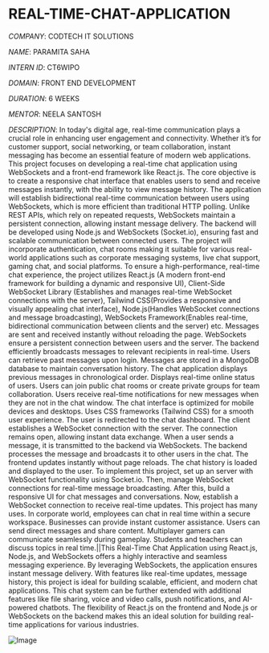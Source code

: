 # REAL-TIME-CHAT-APPLICATION

*COMPANY*: CODTECH IT SOLUTIONS

*NAME*: PARAMITA SAHA

*INTERN ID*: CT6WIPO

*DOMAIN*: FRONT END DEVELOPMENT

*DURATION*: 6 WEEKS

*MENTOR*: NEELA SANTOSH

*DESCRIPTION*: In today's digital age, real-time communication plays a crucial role in enhancing user engagement and connectivity. Whether it’s for customer support, social networking, or team collaboration, instant messaging has become an essential feature of modern web applications. This project focuses on developing a real-time chat application using WebSockets and a front-end framework like React.js. The core objective is to create a responsive chat interface that enables users to send and receive messages instantly, with the ability to view message history. The application will establish bidirectional real-time communication between users using WebSockets, which is more efficient than traditional HTTP polling. Unlike REST APIs, which rely on repeated requests, WebSockets maintain a persistent connection, allowing instant message delivery. The backend will be developed using Node.js and WebSockets (Socket.io), ensuring fast and scalable communication between connected users. The project will incorporate authentication, chat rooms making it suitable for various real-world applications such as corporate messaging systems, live chat support, gaming chat, and social platforms. To ensure a high-performance, real-time chat experience, the project utilizes React.js (A modern front-end framework for building a dynamic and responsive UI), Client-Side WebSocket Library (Establishes and manages real-time WebSocket connections with the server), Tailwind CSS(Provides a responsive and visually appealing chat interface), Node.js(Handles WebSocket connections and message broadcasting), WebSockets Framework(Enables real-time, bidirectional communication between clients and the server) etc. Messages are sent and received instantly without reloading the page. WebSockets ensure a persistent connection between users and the server. The backend efficiently broadcasts messages to relevant recipients in real-time. Users can retrieve past messages upon login. Messages are stored in a MongoDB database to maintain conversation history. The chat application displays previous messages in chronological order. Displays real-time online status of users. Users can join public chat rooms or create private groups for team collaboration. Users receive real-time notifications for new messages when they are not in the chat window. The chat interface is optimized for mobile devices and desktops. Uses CSS frameworks (Tailwind CSS) for a smooth user experience. The user is redirected to the chat dashboard. The client establishes a WebSocket connection with the server. The connection remains open, allowing instant data exchange. When a user sends a message, it is transmitted to the backend via WebSockets. The backend processes the message and broadcasts it to other users in the chat. The frontend updates instantly without page reloads. The chat history is loaded and displayed to the user. To implement this project, set up an server with WebSocket functionality using Socket.io. Then, manage WebSocket connections for real-time message broadcasting. After this, build a responsive UI for chat messages and conversations. Now, establish a WebSocket connection to receive real-time updates. This project has many uses. In corporate world, employees can chat in real time within a secure workspace. Businesses can provide instant customer assistance. Users can send direct messages and share content. Multiplayer gamers can communicate seamlessly during gameplay. Students and teachers can discuss topics in real time.||This Real-Time Chat Application using React.js, Node.js, and WebSockets offers a highly interactive and seamless messaging experience. By leveraging WebSockets, the application ensures instant message delivery. With features like real-time updates, message history, this project is ideal for building scalable, efficient, and modern chat applications. This chat system can be further extended with additional features like file sharing, voice and video calls, push notifications, and AI-powered chatbots. The flexibility of React.js on the frontend and Node.js or WebSockets on the backend makes this an ideal solution for building real-time applications for various industries. 

![Image](https://github.com/user-attachments/assets/e03401bf-fb9a-47a4-8049-da02841c55bc)
